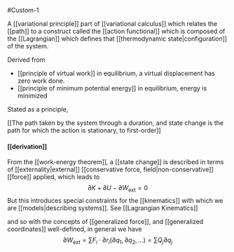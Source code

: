 #Custom-1 

A [[variational principle]] part of [[variational calculus]] which relates the [[path]] to a construct called the [[action functional]] which is composed of the [[Lagrangian]] which defines that [[thermodynamic state|configuration]] of the system.

Derived from
- [[principle of virtual work]] in equilibrium, a virtual displacement has zero work done.
- [[principle of minimum potential energy]] in equilibrium, energy is minimized

Stated as a principle,

[[The path taken by the system through a duration, and state change is the path for which the action is stationary, to first-order]]

#### [[derivation]]
From the [[work-energy theorem]], a [[state change]] is described in terms of [[externality|external]] [[conservative force, field|non-conservative]] [[force]] applied, which leads to $$\partial K + \partial U - \partial W_\text{ext} = 0$$
But this introduces special constraints for the [[kinematics]] with which we are [[models|describing systems]]. See [[Lagrangian Kinematics]]

and so with the concepts of [[generalized force]], and [[generalized coordinates]] well-defined, in general we have $$\partial W_\text{ext}=\sum F_i\cdot\partial r_i(\partial q_1, \partial q_2, \dots) = \sum Q_j\partial q_j$$